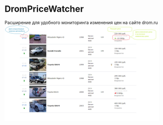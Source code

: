 # DromPriceWatcher
Расширение для удобного мониторинга изменения цен на сайте drom.ru
![Screenshot](https://github.com/actorius/DromPriceWatcher/blob/master/Resources/v1.1.png)
